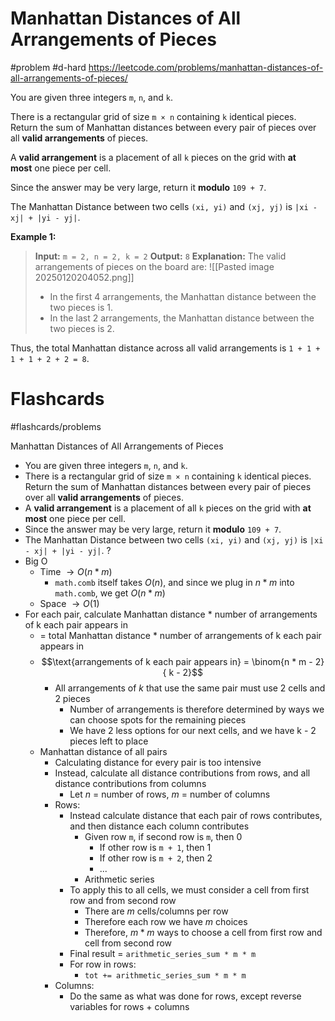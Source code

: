 # Manhattan Distances of All Arrangements of Pieces
#problem #d-hard 
https://leetcode.com/problems/manhattan-distances-of-all-arrangements-of-pieces/

You are given three integers `m`, `n`, and `k`.

There is a rectangular grid of size `m × n` containing `k` identical pieces. Return the sum of Manhattan distances between every pair of pieces over all **valid arrangements** of pieces.

A **valid arrangement** is a placement of all `k` pieces on the grid with **at most** one piece per cell.

Since the answer may be very large, return it **modulo** `109 + 7`.

The Manhattan Distance between two cells `(xi, yi)` and `(xj, yj)` is `|xi - xj| + |yi - yj|`.

**Example 1:**
> **Input:** `m = 2, n = 2, k = 2`
> **Output:** `8`
> **Explanation:**
> The valid arrangements of pieces on the board are:
> ![[Pasted image 20250120204052.png]]
> - In the first 4 arrangements, the Manhattan distance between the two pieces is 1.
> - In the last 2 arrangements, the Manhattan distance between the two pieces is 2.

Thus, the total Manhattan distance across all valid arrangements is `1 + 1 + 1 + 1 + 2 + 2 = 8`.
# Flashcards
#flashcards/problems 

Manhattan Distances of All Arrangements of Pieces
- You are given three integers `m`, `n`, and `k`.
- There is a rectangular grid of size `m × n` containing `k` identical pieces. Return the sum of Manhattan distances between every pair of pieces over all **valid arrangements** of pieces.
- A **valid arrangement** is a placement of all `k` pieces on the grid with **at most** one piece per cell.
- Since the answer may be very large, return it **modulo** `109 + 7`.
- The Manhattan Distance between two cells `(xi, yi)` and `(xj, yj)` is `|xi - xj| + |yi - yj|`.
?
- Big O
	- Time $\to O(n * m)$
		- `math.comb` itself takes $O(n)$, and since we plug in $n * m$ into `math.comb`, we get $O(n * m)$
	- Space $\to O(1)$
- For each pair, calculate Manhattan distance * number of arrangements of k each pair appears in
	- = total Manhattan distance * number of arrangements of k each pair appears in
	- $$\text{arrangements of k each pair appears in} = \binom{n * m - 2}{ k - 2}$$
		- All arrangements of $k$ that use the same pair must use 2 cells and 2 pieces
			- Number of arrangements is therefore determined by ways we can choose spots for the remaining pieces
			- We have 2 less options for our next cells, and we have k - 2 pieces left to place
	- Manhattan distance of all pairs
		- Calculating distance for every pair is too intensive
		- Instead, calculate all distance contributions from rows, and all distance contributions from columns
			- Let $n$ = number of rows, $m$ = number of columns
		- Rows:
			- Instead calculate distance that each pair of rows contributes, and then distance each column contributes
				- Given row `m`, if second row is `m`, then 0
					- If other row is `m + 1`, then 1
					- If other row is `m + 2`, then 2
					- ...
				- Arithmetic series
			- To apply this to all cells, we must consider a cell from first row and from second row
				- There are $m$ cells/columns per row
				- Therefore each row we have $m$ choices
				- Therefore, $m * m$ ways to choose a cell from first row and cell from second row
			- Final result = `arithmetic_series_sum * m * m`
			- For row in rows:
				- `tot += arithmetic_series_sum * m * m`
		- Columns:
			- Do the same as what was done for rows, except reverse variables for rows + columns
<!--SR:!2025-02-10,1,210-->